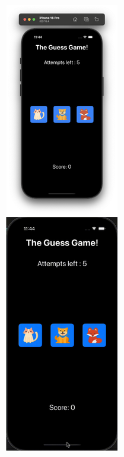 <img src="https://github.com/PiyushJT/iOS-Notes/blob/main/readme_res/ss.png" alt="Screen Shot" width="300"/>


<img src="https://github.com/PiyushJT/iOS-Notes/blob/main/readme_res/rec.gif" alt="Screen Shot" width="300"/>

